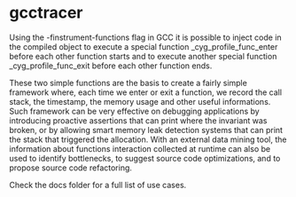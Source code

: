 gcctracer
=========

Using the -finstrument-functions flag in GCC it is possible to inject code in 
the compiled object to execute a special function _cyg_profile_func_enter
before each other function starts and to execute another special function 
_cyg_profile_func_exit before each other function ends.

These two simple functions are the basis to create a fairly simple framework 
where, each time we enter or exit a function, we record the call stack, the 
timestamp, the memory usage and other useful informations.
Such framework can be very effective on debugging applications by introducing 
proactive assertions that can print where the invariant was broken, or by 
allowing smart memory leak detection systems that can print the stack that 
triggered the allocation.
With an external data mining tool, the information about functions interaction 
collected at runtime can also be used to identify bottlenecks, to suggest 
source code optimizations, and to propose source code refactoring.

Check the docs folder for a full list of use cases.
